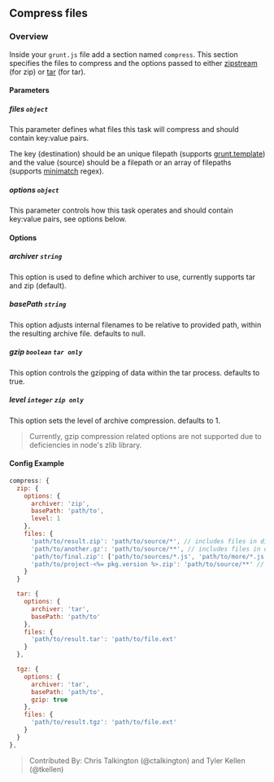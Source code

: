 ## Compress files

### Overview

Inside your `grunt.js` file add a section named `compress`. This section specifies the files to compress and the options passed to either [zipstream](https://github.com/wellawaretech/node-zipstream) (for zip) or [tar](https://github.com/isaacs/node-tar) (for tar).

#### Parameters

##### files ```object```

This parameter defines what files this task will compress and should contain key:value pairs.

The key (destination) should be an unique filepath (supports [grunt.template](https://github.com/cowboy/grunt/blob/master/docs/api_template.md)) and the value (source) should be a filepath or an array of filepaths (supports [minimatch](https://github.com/isaacs/minimatch) regex).

##### options ```object```

This parameter controls how this task operates and should contain key:value pairs, see options below.

#### Options

##### archiver ```string```

This option is used to define which archiver to use, currently supports tar and zip (default).

##### basePath ```string```

This option adjusts internal filenames to be relative to provided path, within the resulting archive file. defaults to null.

##### gzip ```boolean``` ```tar only```

This option controls the gzipping of data within the tar process. defaults to true.

##### level ```integer``` ```zip only```

This option sets the level of archive compression. defaults to 1.

> Currently, gzip compression related options are not supported due to deficiencies in node's zlib library.

#### Config Example

``` javascript
compress: {
  zip: {
    options: {
      archiver: 'zip',
      basePath: 'path/to',
      level: 1
    },
    files: {
      'path/to/result.zip': 'path/to/source/*', // includes files in dir
      'path/to/another.gz': 'path/to/source/**', // includes files in dir and subdirs
      'path/to/final.zip': ['path/to/sources/*.js', 'path/to/more/*.js'], // include JS files in two diff dirs
      'path/to/project-<%= pkg.version %>.zip': 'path/to/source/**' // variables in destination
    }
  }

  tar: {
    options: {
      archiver: 'tar',
      basePath: 'path/to'
    },
    files: {
      'path/to/result.tar': 'path/to/file.ext'
    }
  },

  tgz: {
    options: {
      archiver: 'tar',
      basePath: 'path/to',
      gzip: true
    },
    files: {
      'path/to/result.tgz': 'path/to/file.ext'
    }
  }
},
```

> Contributed By: Chris Talkington (@ctalkington) and Tyler Kellen (@tkellen)
